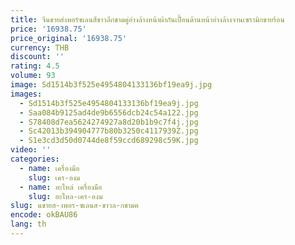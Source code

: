 ```yaml
---
title: จีนขายส่งพอร์ซเลนสีขาวลึกชามคู่อ่างล้างหน้าผ้ากันเปื้อนด้านหน้าอ่างล้างจานเซรามิกขายร้อน
price: '16938.75'
price_original: '16938.75'
currency: THB
discount: ''
rating: 4.5
volume: 93
image: Sd1514b3f525e4954804133136bf19ea9j.jpg
images:
  - Sd1514b3f525e4954804133136bf19ea9j.jpg
  - Saa084b9125ad4de9b6556dcb24c54a122.jpg
  - S78408d7ea5624274927a8d20b1b9c7f4j.jpg
  - Sc42013b394904777b80b3250c4117939Z.jpg
  - S1e3cd3d50d0744de8f59ccd689298c59K.jpg
video: ''
categories:
  - name: เครื่องมือ
    slug: เคร-องม
  - name: อะไหล่ เครื่องมือ
    slug: อะไหล-เคร-องม
slug: นขายส-งพอร-ซเลนส-ขาวล-กชามค
encode: okBAU86
lang: th
---
```

  